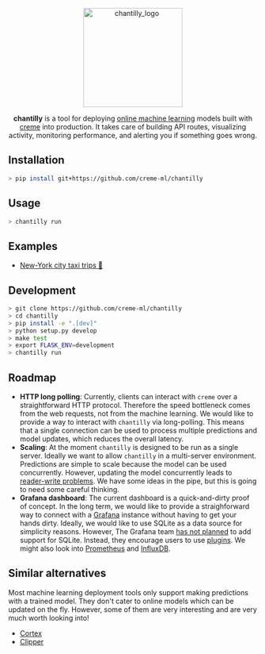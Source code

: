 <p align="center">
  <img height="200px" src="https://docs.google.com/drawings/d/e/2PACX-1vQ0AFza3nHkrhe0Fam_NAZF5wgGzskKTV5To4cfHAmrCuhr3cZnJiZ3pD1OfXVP72A435b5IlsduoQC/pub?w=580&h=259" alt="chantilly_logo">
</p>

<p align="center">
  <b>chantilly</b> is a tool for deploying <a href="https://www.wikiwand.com/en/Online_machine_learning">online machine learning</a> models built with <a href="https://github.com/creme-ml/creme">creme</a> into production. It takes care of building API routes, visualizing activity, monitoring performance, and alerting you if something goes wrong.
</p>

## Installation

```sh
> pip install git+https://github.com/creme-ml/chantilly
```

## Usage

```sh
> chantilly run
```

## Examples

- [New-York city taxi trips 🚕](examples/taxis)

## Development

```sh
> git clone https://github.com/creme-ml/chantilly
> cd chantilly
> pip install -e ".[dev]"
> python setup.py develop
> make test
> export FLASK_ENV=development
> chantilly run
```

## Roadmap

- **HTTP long polling**: Currently, clients can interact with `creme` over a straightforward HTTP protocol. Therefore the speed bottleneck comes from the web requests, not from the machine learning. We would like to provide a way to interact with `chantilly` via long-polling. This means that a single connection can be used to process multiple predictions and model updates, which reduces the overall latency.
- **Scaling**: At the moment `chantilly` is designed to be run as a single server. Ideally we want to allow `chantilly` in a multi-server environment. Predictions are simple to scale because the model can be used concurrently. However, updating the model concurrently leads to [reader-write problems](https://www.wikiwand.com/en/Readers%E2%80%93writers_problem). We have some ideas in the pipe, but this is going to need some careful thinking.
- **Grafana dashboard**: The current dashboard is a quick-and-dirty proof of concept. In the long term, we would like to provide a straighforward way to connect with a [Grafana](https://grafana.com/) instance without having to get your hands dirty. Ideally, we would like to use SQLite as a data source for simplicity reasons. However, The Grafana team [has not planned](https://github.com/grafana/grafana/issues/1542#issuecomment-425684417) to add support for SQLite. Instead, they encourage users to use [plugins](https://grafana.com/docs/grafana/latest/plugins/developing/datasources/). We might also look into [Prometheus](https://prometheus.io/) and [InfluxDB](https://www.influxdata.com/).

## Similar alternatives

Most machine learning deployment tools only support making predictions with a trained model. They don't cater to online models which can be updated on the fly. However, some of them are very interesting and are very much worth looking into!

- [Cortex](https://github.com/cortexlabs/cortex)
- [Clipper](https://github.com/ucbrise/clipper)
